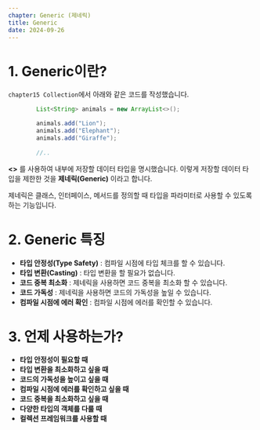 ```yaml
---
chapter: Generic (제네릭)
title: Generic
date: 2024-09-26
---
```


# 1. Generic이란?

`chapter15 Collection`에서 아래와 같은 코드를 작성했습니다.


```java
        List<String> animals = new ArrayList<>();

        animals.add("Lion");
        animals.add("Elephant");
        animals.add("Giraffe");
        
        //..
```

**<>** 를 사용하여 내부에 저장할 데이터 타입을 명시했습니다. 이렇게 저장할 데이터 타입을 제한한 것을 **제네릭(Generic)** 이라고 합니다.

제네릭은 클래스, 인터페이스, 메서드를 정의할 때 타입을 파라미터로 사용할 수 있도록 하는 기능입니다.

# 2. Generic 특징

- **타입 안정성(Type Safety)** : 컴파일 시점에 타입 체크를 할 수 있습니다.
- **타입 변환(Casting)** : 타입 변환을 할 필요가 없습니다.
- **코드 중복 최소화** : 제네릭을 사용하면 코드 중복을 최소화 할 수 있습니다.
- **코드 가독성** : 제네릭을 사용하면 코드의 가독성을 높일 수 있습니다.
- **컴파일 시점에 에러 확인** : 컴파일 시점에 에러를 확인할 수 있습니다.


# 3. 언제 사용하는가?

- **타입 안정성이 필요할 때**
- **타입 변환을 최소화하고 싶을 때**
- **코드의 가독성을 높이고 싶을 때**
- **컴파일 시점에 에러를 확인하고 싶을 때**
- **코드 중복을 최소화하고 싶을 때**
- **다양한 타입의 객체를 다룰 때**
- **컬렉션 프레임워크를 사용할 때**